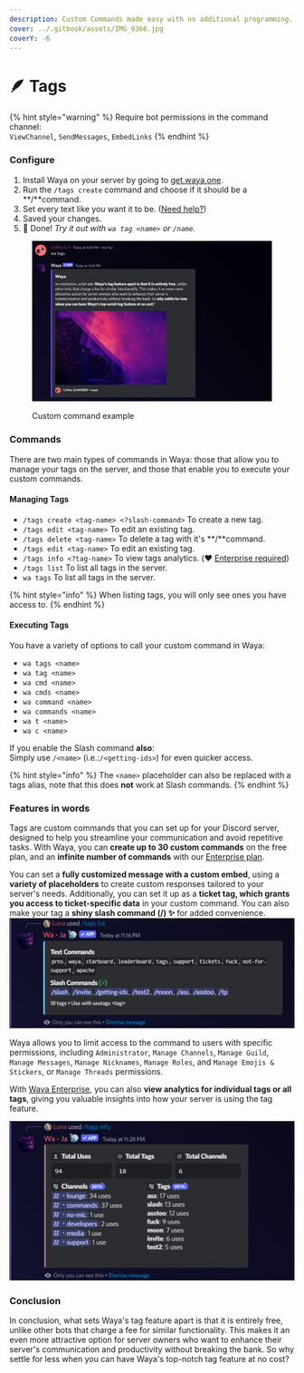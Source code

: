 ```yaml
---
description: Custom Commands made easy with no additional programming.
cover: ../.gitbook/assets/IMG_9366.jpg
coverY: -6
---
```


# 🪶 Tags

{% hint style="warning" %}
Require bot permissions in the command channel:\
`ViewChannel`, `SendMessages`, `EmbedLinks`
{% endhint %}

### Configure

1. Install Waya on your server by going to [get.waya.one](https://get.waya.one).
2. Run the `/tags create` command and choose if it should be a **/**command.
3. Set every text like you want it to be. ([Need help?](https://lunish.nl/support))
4. Saved your changes.
5. 🎉 Done! _Try it out with `wa tag <name>` or `/name`._

<figure><img src="../.gitbook/assets/image (4) (1).png" alt=""><figcaption><p>Custom command example</p></figcaption></figure>

### Commands

There are two main types of commands in Waya: those that allow you to manage your tags on the server, and those that enable you to execute your custom commands.

#### Managing Tags

* `/tags create <tag-name> <?slash-command>` To create a new tag.
* `/tags edit <tag-name>` To edit an existing tag.
* `/tags delete <tag-name>` To delete a tag with it's **/**command.
* `/tags edit <tag-name>` To edit an existing tag.
* `/tags info <?tag-name>` To view tags analytics. (❤️ [Enterprise required](https://waya.one/enterprise))
* `/tags list` To list all tags in the server.
* `wa tags` To list all tags in the server.

{% hint style="info" %}
When listing tags, you will only see ones you have access to.
{% endhint %}

#### Executing Tags

You have a variety of options to call your custom command in Waya:

* `wa tags <name>`
* `wa tag <name>`
* `wa cmd <name>`
* `wa cmds <name>`
* `wa command <name>`
* `wa commands <name>`
* `wa t <name>`
* `wa c <name>`

If you enable the Slash command **also**:\
Simply use `/<name>` (i.e.:`/<getting-ids>`) for even quicker access.

{% hint style="info" %}
The `<name>` placeholder can also be replaced with a tags alias, note that this does **not** work at Slash commands.
{% endhint %}

### Features in words

Tags are custom commands that you can set up for your Discord server, designed to help you streamline your communication and avoid repetitive tasks. With Waya, you can **create up to 30 custom commands** on the free plan, and an **infinite number of commands** with our [Enterprise plan](https://waya.one/enterprise).

You can set a **fully customized message with a custom embed**, using a **variety of placeholders** to create custom responses tailored to your server's needs. Additionally, you can set it up as a **ticket tag, which grants you access to ticket-specific data** in your custom command. You can also make your tag a **shiny slash command (/) ✨** for added convenience.\
![](<../.gitbook/assets/image (3) (1).png>)

Waya allows you to limit access to the command to users with specific permissions, including `Administrator`, `Manage Channels`, `Manage Guild`, `Manage Messages`, `Manage Nicknames`, `Manage Roles`, and `Manage Emojis & Stickers`, or `Manage Threads` permissions.

With [Waya Enterprise](https://waya.one/enterprise), you can also **view analytics for individual tags or all tags**, giving you valuable insights into how your server is using the tag feature.

<img src="../.gitbook/assets/image (4) (2).png" alt="" data-size="original">

### Conclusion

In conclusion, what sets Waya's tag feature apart is that it is entirely free, unlike other bots that charge a fee for similar functionality. This makes it an even more attractive option for server owners who want to enhance their server's communication and productivity without breaking the bank. So why settle for less when you can have Waya's top-notch tag feature at no cost?
